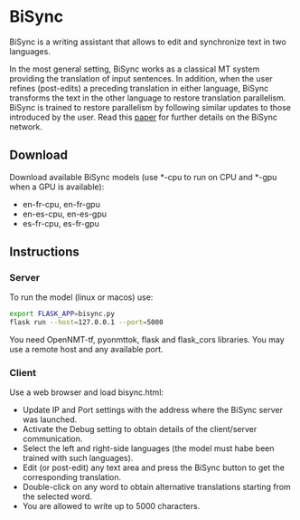 # BiSync

BiSync is a writing assistant that allows to edit and synchronize text in two languages.
             
In the most general setting, BiSync works as a classical MT system providing the translation of input sentences. In addition, when the user refines (post-edits) a preceding translation in either language, BiSync transforms the text in the other language to restore translation parallelism. BiSync is trained to restore parallelism by following similar updates to those introduced by the user. Read this [paper](https://arxiv.org/pdf/2210.13163.pdf) for further details on the BiSync network.

## Download

Download available BiSync models (use *-cpu to run on CPU and *-gpu when a GPU is available):

* en-fr-cpu, en-fr-gpu
* en-es-cpu, en-es-gpu
* es-fr-cpu, es-fr-gpu

## Instructions

### Server

To run the model (linux or macos) use:

```bash
export FLASK_APP=bisync.py
flask run --host=127.0.0.1 --port=5000
```

You need OpenNMT-tf, pyonmttok, flask and flask_cors libraries. You may use a remote host and any available port.

### Client

Use a web browser and load bisync.html:
* Update IP and Port settings with the address where the BiSync server was launched.
* Activate the Debug setting to obtain details of the client/server communication.
* Select the left and right-side languages (the model must habe been trained with such languages).
* Edit (or post-edit) any text area and press the BiSync button to get the corresponding translation.
* Double-click on any word to obtain alternative translations starting from the selected word.
* You are allowed to write up to 5000 characters.

